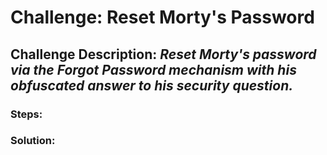 # Challenge: Reset Morty's Password
## Challenge Description: *Reset Morty's password via the Forgot Password mechanism with his obfuscated answer to his security question.*

### Steps: 


### Solution:
